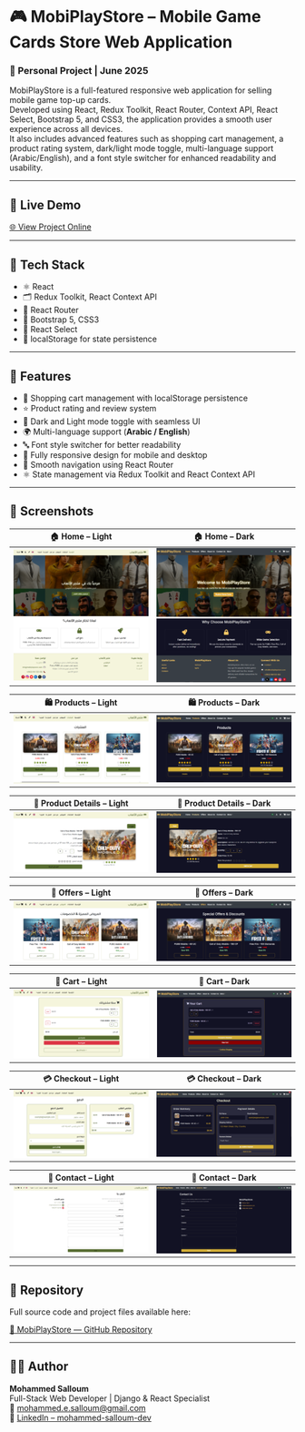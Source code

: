 # 🎮 MobiPlayStore – Mobile Game Cards Store Web Application

### 💼 Personal Project | June 2025

MobiPlayStore is a full-featured responsive web application for selling mobile game top-up cards.  
Developed using React, Redux Toolkit, React Router, Context API, React Select, Bootstrap 5, and CSS3, the application provides a smooth user experience across all devices.  
It also includes advanced features such as shopping cart management, a product rating system, dark/light mode toggle, multi-language support (Arabic/English), and a font style switcher for enhanced readability and usability.

---

## 🚀 Live Demo  
[🌐 View Project Online](https://mobiplaystore-syr.web.app/)

---
## 🔧 Tech Stack

- ⚛️ React  
- 🗂️ Redux Toolkit, React Context API  
- 🔄 React Router  
- 🎨 Bootstrap 5, CSS3  
- 🔌 React Select  
- 💾 localStorage for state persistence

---

  ## 🌟 Features

- 🛒 Shopping cart management with localStorage persistence  
- ⭐ Product rating and review system  
- 🌙 Dark and Light mode toggle with seamless UI  
- 🌍 Multi-language support (**Arabic / English**)  
- 🔤 Font style switcher for better readability  
- 📱 Fully responsive design for mobile and desktop  
- 🔄 Smooth navigation using React Router  
- ⚛️ State management via Redux Toolkit and React Context API  

---

## 📸 Screenshots  

| 🏠 Home – Light | 🏠 Home – Dark |
|-----------------|----------------|
| ![Home Light](Screenshots/light/home-HeroSection-page.PNG) <br> ![Home Light](Screenshots/light/home-FeaturesSection-page.PNG) | ![Home Dark](Screenshots/dark/home-HeroSection-page.PNG) <br> ![Home Dark](Screenshots/dark/home-FeaturesSection-page.PNG) |

| 🛍️ Products – Light | 🛍️ Products – Dark |
|---------------------|---------------------|
| ![Products Light](Screenshots/light/products-page.PNG) | ![Products Dark](Screenshots/dark/products-page.PNG) |

| 🌟 Product Details – Light | 🌟 Product Details – Dark |
|----------------------------|---------------------------|
| ![Product Details Light](Screenshots/light/productDetails-page.PNG) | ![Product Details Dark](Screenshots/dark/productDetails-page.PNG) |

| 🎁 Offers – Light | 🎁 Offers – Dark |
|------------------|------------------|
| ![Offers Light](Screenshots/light/offers-page.PNG) | ![Offers Dark](Screenshots/dark/offers-page.PNG) |

| 🛒 Cart – Light | 🛒 Cart – Dark |
|----------------|----------------|
| ![Cart Light](Screenshots/light/cart-page.PNG) | ![Cart Dark](Screenshots/dark/cart-page.PNG) |

| 💳 Checkout – Light | 💳 Checkout – Dark |
|---------------------|---------------------|
| ![Checkout Light](Screenshots/light/checkout-page.PNG) | ![Checkout Dark](Screenshots/dark/checkout-page.PNG) |

| 📝 Contact – Light | 📝 Contact – Dark |
|-------------------|-------------------|
| ![Contact Light](Screenshots/light/contact-page.PNG) | ![Contact Dark](Screenshots/dark/contact-page.PNG) |

---

## 📂 Repository

Full source code and project files available here:

[🔗 MobiPlayStore — GitHub Repository](https://github.com/mohammed-salloum/MobiPlayStore)

---

## 👨‍💻 Author

**Mohammed Salloum**  
Full-Stack Web Developer | Django & React Specialist  
📧 mohammed.e.salloum@gmail.com  
🔗 [LinkedIn – mohammed-salloum-dev](https://linkedin.com/in/mohammed-salloum-dev)
